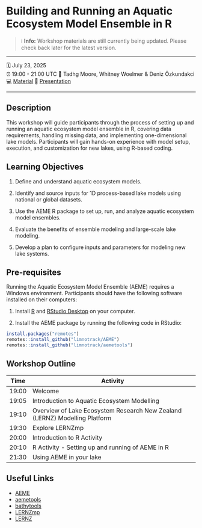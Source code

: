 # Building and Running an Aquatic Ecosystem Model Ensemble in R

> ℹ️ **Info:** Workshop materials are still currently being updated.
> Please check back later for the latest version.

--------------------------------------------------------------------------------

:spiral_calendar: July 23, 2025\
:alarm_clock: 19:00 - 21:00 UTC :busts_in_silhouette: Tadhg Moore, Whitney Woelmer & Deniz Özkundakci\
:computer: [Material](https://github.com/tadhg-moore/Ecological-Modelling-Workshop)
:open_book:
[Presentation](https://docs.google.com/presentation/d/e/2PACX-1vSnuZRU60QIKCpXdnhWJCNwOLI1xTPusY_AGQRkk9qEtJNvN-diVZGJbd26YHdnQAovjhoGCkh3CiR6/pub?start=true&loop=false&delayms=5000)

--------------------------------------------------------------------------------

## Description

This workshop will guide participants through the process of setting up and
running an aquatic ecosystem model ensemble in R, covering data requirements,
handling missing data, and implementing one-dimensional lake models.
Participants will gain hands-on experience with model setup, execution, and
customization for new lakes, using R-based coding.

## Learning Objectives

1.  Define and understand aquatic ecosystem models.

2.  Identify and source inputs for 1D process-based lake models using national
    or global datasets.

3.  Use the AEME R package to set up, run, and analyze aquatic ecosystem model
    ensembles.

4.  Evaluate the benefits of ensemble modeling and large-scale lake modeling.

5.  Develop a plan to configure inputs and parameters for modeling new lake
    systems.

## Pre-requisites

Running the Aquatic Ecosystem Model Ensemble (AEME) requires a Windows
environment. Participants should have the following software installed on their
computers:

1.  Install [R](https://cran.r-project.org/) and [RStudio
    Desktop](https://posit.co/downloads/) on your computer.

2.  Install the AEME package by running the following code in RStudio:

``` r
install.packages("remotes")
remotes::install_github("limnotrack/AEME")
remotes::install_github("limnotrack/aemetools")
```

## Workshop Outline

| **Time** | **Activity** |
|----|----|
| 19:00 | Welcome |
| 19:05 | Introduction to Aquatic Ecosystem Modelling |
| 19:10 | Overview of Lake Ecosystem Research New Zealand (LERNZ) Modelling Platform |
| 19:30 | Explore LERNZmp |
| 20:00 | Introduction to R Activity |
| 20:10 | R Activity - Setting up and running of AEME in R |
| 21:30 | Using AEME in your lake |

## Useful Links

-   [AEME](https://limnotrack.github.io/AEME/)
-   [aemetools](https://github.com/limnotrack/aemetools)
-   [bathytools](https://github.com/limnotrack/bathytools)
-   [LERNZmp](https://limnotrack.shinyapps.io/LERNZmp/)
-   [LERNZ](https://www.waikato.ac.nz/research/institutes-centres-entities/entities/lake-ecosystem-research-new-zealand-lernz/)
